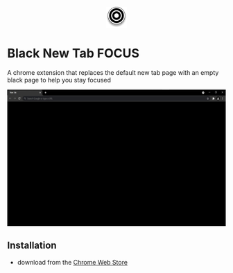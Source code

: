 <p align="center">
  <img src="https://github.com/davzoku/black-new-tab-focus/blob/main/public/icon48.png" alt="logo">
</p>

# Black New Tab FOCUS
A chrome extension that replaces the default new tab page with an empty black page to help you stay focused

![screenshot](src/img/ss1_1280x800.jpg)

## Installation
- download from the [Chrome Web Store](https://chrome.google.com/webstore/detail/black-new-tab-focus/picgjdlclngdpmmjhonhkkadanphjcig) 
